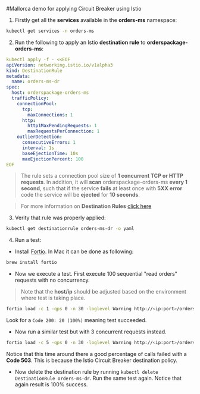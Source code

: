#Mallorca demo for applying Circuit Breaker using Istio

1. Firstly get all the **services** available in the **orders-ms** namespace:

```bash
kubectl get services -n orders-ms
```

2. Run the following to apply an Istio **destination rule** to **orderspackage-orders-ms**:

```yaml
kubectl apply -f - <<EOF
apiVersion: networking.istio.io/v1alpha3
kind: DestinationRule
metadata:
  name: orders-ms-dr
spec:
  host: orderspackage-orders-ms
  trafficPolicy:
    connectionPool:
      tcp:
        maxConnections: 1
      http:
        http1MaxPendingRequests: 1
        maxRequestsPerConnection: 1
    outlierDetection:
      consecutiveErrors: 1
      interval: 1s
      baseEjectionTime: 10s
      maxEjectionPercent: 100
EOF
```

> The rule sets a connection pool size of **1 concurrent TCP or HTTP requests**. In addition, it will **scan** orderspackage-orders-ms
> **every 1 second**, such that if the service **fails** at least once with **5XX error** code the service will be **ejected**
> for **10 seconds**.

> For more information on **Destination Rules** [click here](https://istio.io/docs/reference/config/networking/v1alpha3/destination-rule/)

3. Verity that rule was properly applied:

```bash
kubectl get destinationrule orders-ms-dr -o yaml
```

4. Run a test:

- Install [Fortio](https://github.com/fortio/fortio). In Mac it can be done as following:

```bash
brew install fortio
```

- Now we execute a test. First execute 100 sequential "read orders" requests with no concurrency.

> Note that the **host/ip** should be adjusted based on the environment where test is taking place.

```bash
fortio load -c 1 -qps 0 -n 30 -loglevel Warning http://<ip:port>/orders-ms/api/orders
```

Look for a `Code 200: 20 (100%)` meaning test succeeded.

- Now run a similar test but with 3 concurrent requests instead.

```bash
fortio load -c 5 -qps 0 -n 30 -loglevel Warning http://<ip:port>/orders-ms/api/orders
```

Notice that this time around there a good percentage of calls failed with a **Code 503**.
This is because the Istio Circuit Breaker destination policy.

- Now delete the destination rule by running `kubectl delete DestinationRule orders-ms-dr`. Run the same test again. Notice that again result is 100% success.
